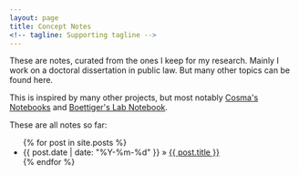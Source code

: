 ```yaml
---
layout: page
title: Concept Notes
<!-- tagline: Supporting tagline -->
---
```


These are notes, curated from the ones I keep for my research. Mainly I work on a doctoral dissertation in public law. But many other topics can be found here.

This is inspired by many other projects, but most notably [Cosma's Notebooks](http://vserver1.cscs.lsa.umich.edu/~crshalizi/notebooks/) and [Boettiger's Lab Notebook](http://www.carlboettiger.info/2012/09/28/Welcome-to-my-lab-notebook.html).

These are all notes so far:

<ul class="posts">
  {% for post in site.posts %}
    <li><span>{{ post.date | date: "%Y-%m-%d" }}</span> &raquo; <a href="{{ BASE_PATH }}{{ post.url }}">{{ post.title }}</a></li>
  {% endfor %}
</ul>

